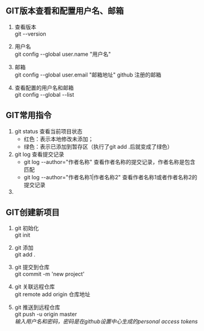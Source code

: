 ## GIT版本查看和配置用户名、邮箱

1. 查看版本  
git --version

2. 用户名  
git config --global user.name "用户名"

3. 邮箱  
git config --global user.email "邮箱地址"  github 注册的邮箱

4. 查看配置的用户名和邮箱  
git config --global --list



## GIT常用指令

1. git status 查看当前项目状态  
	- 红色：表示本地修改未添加；
	- 绿色：表示已添加到暂存区（执行了git add .后就变成了绿色）  
2. git log 查看提交记录  
	- git log --author="作者名称" 查看作者名称的提交记录，作者名称是包含匹配  
	- git log --author="作者名称1|作者名称2" 查看作者名称1或者作者名称2的提交记录  
3. 




## GIT创建新项目

1. git 初始化  
git init

2. git 添加  
git add .

3. git 提交到仓库  
git commit -m 'new project'

4. git 关联远程仓库  
git remote add origin 仓库地址

5. git 推送到远程仓库  
git push -u origin master  
*输入用户名和密码，密码是在github设置中心生成的personal access tokens*


